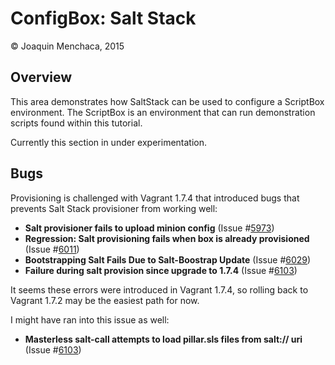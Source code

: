 # ConfigBox: Salt Stack
© Joaquin Menchaca, 2015

## Overview
This area demonstrates how SaltStack can be used to configure a ScriptBox environment.  The ScriptBox is an environment that can run demonstration scripts found within this tutorial.

Currently this section in under experimentation.

## Bugs

Provisioning is challenged with Vagrant 1.7.4 that introduced bugs that prevents Salt Stack provisioner from working well:
- **Salt provisioner fails to upload minion config** (Issue #[5973](https://github.com/mitchellh/vagrant/issues/5973))
- **Regression: Salt provisioning fails when box is already provisioned** (Issue #[6011](https://github.com/mitchellh/vagrant/issues/6011))
- **Bootstrapping Salt Fails Due to Salt-Boostrap Update** (Issue #[6029](https://github.com/mitchellh/vagrant/issues/6029))
- **Failure during salt provision since upgrade to 1.7.4** (Issue #[6103](https://github.com/mitchellh/vagrant/issues/6103))

It seems these errors were introduced in Vagrant 1.7.4, so rolling back to Vagrant 1.7.2 may be the easiest path for now.

I might have ran into this issue as well:

- **Masterless salt-call attempts to load pillar.sls files from salt:// uri** (Issue #[6103](https://github.com/saltstack/salt/issues/18775))
